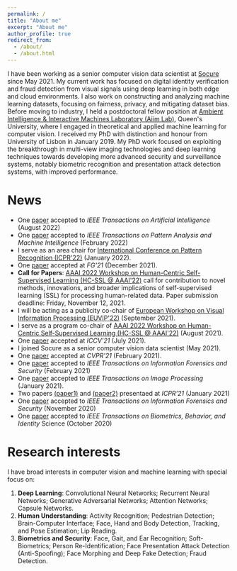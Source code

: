 ```yaml
---
permalink: /
title: "About me"
excerpt: "About me"
author_profile: true
redirect_from: 
  - /about/
  - /about.html
---
```


I have been working as a senior computer vision data scientist at [Socure](https://www.socure.com/) since May 2021. My current work has focused on digital identity verification and fraud detection from visual signals using deep learning in both edge and cloud environments. I also work on constructing and analyzing machine learning datasets, focusing on fairness, privacy, and mitigating dataset bias. Before moving to industry, I held a postdoctoral fellow position at [Ambient Intelligence & Interactive Machines Laboratory (Aiim Lab)](http://www.aiimlab.com/index.html), Queen's University, where I engaged in theoretical and applied machine learning for computer vision. I received my PhD with distinction and honour from University of Lisbon in January 2019. My PhD work focused on exploiting the breakthrough in multi-view imaging technologies and deep learning techniques towards developing more advanced security and surveillance systems, notably biometric recognition and presentation attack detection systems, with improved performance.


News
======
* One [paper](https://arxiv.org/abs/2109.11747) accepted to <i>IEEE Transactions on Artificial Intelligence</i> (August 2022)
* One [paper](https://ieeexplore.ieee.org/document/9714177) accepted to <i>IEEE Transactions on Pattern Analysis and Machine Intelligence</i> (February 2022)
* I serve as an area chair for [International Conference on Pattern Recognition (ICPR'22)](https://www.icpr2022.com/)  (January 2022).
* One [paper](https://ieeexplore.ieee.org/abstract/document/9666986) accepted at <i>FG'21</i> (December 2021).
* <b>Call for Papers</b>: [AAAI 2022 Workshop on Human-Centric Self-Supervised Learning (HC-SSL @ AAAI'22)](https://hcssl.github.io/AAAI-22/pages/call-for-papers.html) call for contribution to novel methods, innovations, and broader implications of self-supervised learning (SSL) for processing human-related data. Paper submission deadline: Friday, November 12, 2021.
* I will be acting as a publicity co-chair of [European Workshop on Visual Information Processing (EUVIP'22)](https://euvip2022.org/)  (September 2021).
* I serve as a program co-chair of [AAAI 2022 Workshop on Human-Centric Self-Supervised Learning (HC-SSL @ AAAI'22)](https://hcssl.github.io/AAAI-22/pages/call-for-papers.html)  (August 2021).
* One [paper](https://openaccess.thecvf.com/content/ICCV2021/html/Uppal_Teacher-Student_Adversarial_Depth_Hallucination_To_Improve_Face_Recognition_ICCV_2021_paper.html) accepted at <i>ICCV'21</i> (July 2021).
* I joined Socure as a senior computer vision data scientist (May 2021).
* One [paper](https://openaccess.thecvf.com/content/CVPR2021/html/Sepas-Moghaddam_Multi-Perspective_LSTM_for_Joint_Visual_Representation_Learning_CVPR_2021_paper.html) accepted at <i>CVPR'21</i> (February 2021).
* One [paper](https://ieeexplore.ieee.org/abstract/document/9330625) accepted to <i>IEEE Transactions on Information Forensics and Security</i> (February 2021)
* One [paper](https://ieeexplore.ieee.org/abstract/document/9343707) accepted to <i>IEEE Transactions on Image Processing</i> (January 2021).
* Two papers [(paper1)](https://ieeexplore.ieee.org/abstract/document/9412517) and [(paper2)](https://ieeexplore.ieee.org/abstract/document/9412514) presentaed at <i>ICPR'21</i> (January 2021)
* One [paper](https://ieeexplore.ieee.org/abstract/document/9249026) accepted to <i>IEEE Transactions on Information Forensics and Security</i> (November 2020)
* One [paper](https://ieeexplore.ieee.org/abstract/document/9229117) accepted to <i>IEEE Transactions on Biometrics, Behavior, and Identity</i> Science (October 2020)


Research interests
======
I have broad interests in computer vision and machine learning with special focus on:

1. <b>Deep Learning</b>: Convolutional Neural Networks; Recurrent Neural Networks; Generative Adversarial Networks; Attention Networks; Capsule Networks.
2. <b>Human Understanding</b>: Activity Recognition; Pedestrian Detection; Brain-Computer Interface; Face, Hand and Body Detection, Tracking, and Pose Estimation; Lip Reading.
3. <b>Biometrics and Security</b>: Face, Gait, and Ear Recognition; Soft-Biometrics; Person Re-Identification; Face Presentation Attack Detection (Anti-Spoofing); Face Morphing and Deep Fake Detection; Fraud Detection.

